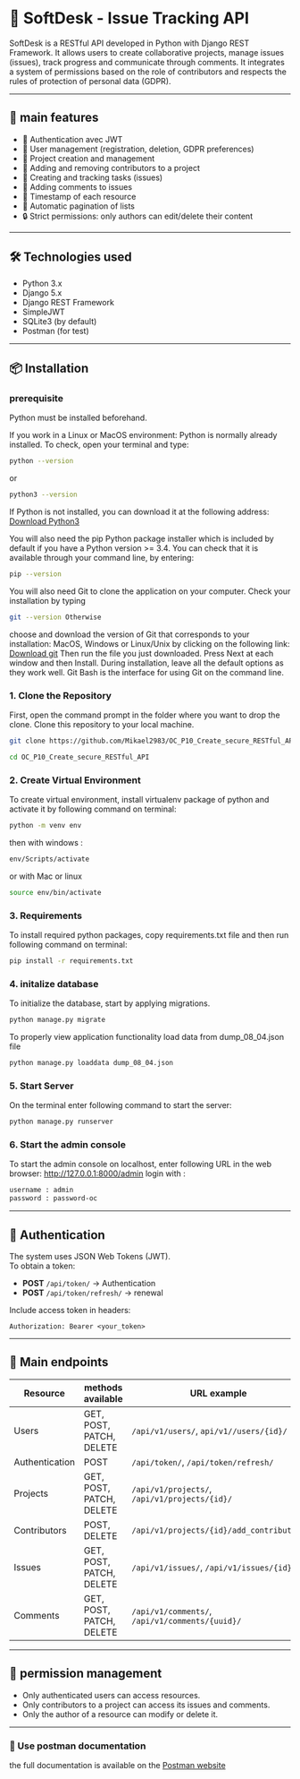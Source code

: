 # 🧩 SoftDesk - Issue Tracking API

SoftDesk is a RESTful API developed in Python with Django REST Framework. It allows users to create collaborative projects, manage issues (issues), track progress and communicate through comments. It integrates a system of permissions based on the role of contributors and respects the rules of protection of personal data (GDPR).

---

## 🚀 main features

- 🔐 Authentication avec JWT
- 🧑 User management (registration, deletion, GDPR preferences)
- 📁 Project creation and management
- 👥 Adding and removing contributors to a project
- 🐞 Creating and tracking tasks (issues)
- 💬 Adding comments to issues
- 📅 Timestamp of each resource
- 📄 Automatic pagination of lists
- 🔒 Strict permissions: only authors can edit/delete their content

---

## 🛠️ Technologies used

- Python 3.x
- Django 5.x
- Django REST Framework
- SimpleJWT
- SQLite3 (by default)
- Postman (for test)

---

## 📦 Installation

### prerequisite
Python must be installed beforehand.

If you work in a Linux or MacOS environment: Python is normally already installed. To check, open your terminal and type:
```bash
python --version
```
or
```bash
python3 --version
```
If Python is not installed, you can download it at the following address: [Download Python3](https://www.python.org/downloads)

You will also need the pip Python package installer which is included by default if you have a Python version >= 3.4. You can check that it is available through your command line, by entering:
```bash
pip --version
```
You will also need Git to clone the application on your computer. Check your installation by typing
```bash
git --version Otherwise
```
choose and download the version of Git that corresponds to your installation: MacOS, Windows or Linux/Unix by clicking on the following link:  [Download git](https://git-scm.com/downloads) Then run the file you just downloaded. Press Next at each window and then Install. During installation, leave all the default options as they work well. Git Bash is the interface for using Git on the command line.

### 1. Clone the Repository
First, open the command prompt in the folder where you want to drop the clone.
Clone this repository to your local machine.
```bash
git clone https://github.com/Mikael2983/OC_P10_Create_secure_RESTful_API.git
```
```bash
cd OC_P10_Create_secure_RESTful_API
```

### 2. Create Virtual Environment
To create virtual environment, install virtualenv package of python and activate it by following command on terminal:
```bash
python -m venv env
```
then with windows : 
```bash
env/Scripts/activate
```
or with Mac or linux 
```bash
source env/bin/activate 
```

### 3. Requirements
To install required python packages, copy requirements.txt file and then run following command on terminal:
```bash
pip install -r requirements.txt
```

### 4. initalize database
To initialize the database, start by applying migrations.
```bash
python manage.py migrate
```
To properly view application functionality load data from dump_08_04.json file
```bash
python manage.py loaddata dump_08_04.json
```

### 5. Start Server
On the terminal enter following command to start the server:

```bash
python manage.py runserver
```

### 6. Start the admin console
To start the admin console on localhost, enter following URL in the web browser: http://127.0.0.1:8000/admin 
login with :

```bash
username : admin
password : password-oc
```
---

## 🔑 Authentication

The system uses JSON Web Tokens (JWT).  
To obtain a token:

- **POST** `/api/token/` → Authentication
- **POST** `/api/token/refresh/` → renewal

Include access token in headers:

```
Authorization: Bearer <your_token>
```

---

## 📂 Main endpoints

| Resource       | methods available           | URL example                                    |
|----------------|-----------------------------|------------------------------------------------|
| Users          | GET, POST, PATCH, DELETE    | `/api/v1/users/`, `api/v1//users/{id}/`        |
| Authentication | POST                        | `/api/token/`, `/api/token/refresh/`           |
| Projects       | GET, POST, PATCH, DELETE    | `/api/v1/projects/`, `/api/v1/projects/{id}/`  |
| Contributors   | POST, DELETE                | `/api/v1/projects/{id}/add_contributor/`       |
| Issues         | GET, POST, PATCH, DELETE    | `/api/v1/issues/`, `/api/v1/issues/{id}/`      |
| Comments       | GET, POST, PATCH, DELETE    | `/api/v1/comments/`, `/api/v1/comments/{uuid}/`|

---

## 👮 permission management

- Only authenticated users can access resources.
- Only contributors to a project can access its issues and comments.
- Only the author of a resource can modify or delete it.

---


### 📖 Use postman documentation

the full documentation is available on the [Postman website](https://documenter.getpostman.com/view/40813058/2sB2ca6f4u)


